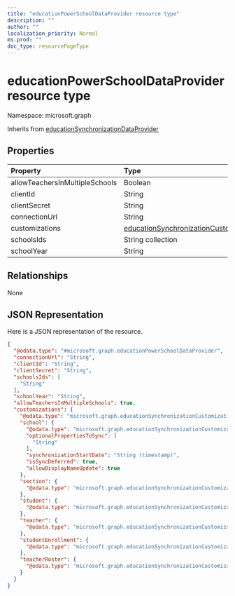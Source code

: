 ```yaml
---
title: "educationPowerSchoolDataProvider resource type"
description: ""
author: ""
localization_priority: Normal
ms.prod: ""
doc_type: resourcePageType
---
```


# educationPowerSchoolDataProvider resource type


Namespace: microsoft.graph




Inherits from [educationSynchronizationDataProvider](../resources/educationsynchronizationdataprovider.md)

## Properties
|Property|Type|Description|
|:---|:---|:---|
|allowTeachersInMultipleSchools|Boolean||
|clientId|String||
|clientSecret|String||
|connectionUrl|String||
|customizations|[educationSynchronizationCustomizations](../resources/educationsynchronizationcustomizations.md)||
|schoolsIds|String collection||
|schoolYear|String||

## Relationships
None

## JSON Representation
Here is a JSON representation of the resource.
<!-- {
  "blockType": "resource",
  "@odata.type": "microsoft.graph.educationPowerSchoolDataProvider"
}
-->
``` json
{
  "@odata.type": "#microsoft.graph.educationPowerSchoolDataProvider",
  "connectionUrl": "String",
  "clientId": "String",
  "clientSecret": "String",
  "schoolsIds": [
    "String"
  ],
  "schoolYear": "String",
  "allowTeachersInMultipleSchools": true,
  "customizations": {
    "@odata.type": "microsoft.graph.educationSynchronizationCustomizations",
    "school": {
      "@odata.type": "microsoft.graph.educationSynchronizationCustomization",
      "optionalPropertiesToSync": [
        "String"
      ],
      "synchronizationStartDate": "String (timestamp)",
      "isSyncDeferred": true,
      "allowDisplayNameUpdate": true
    },
    "section": {
      "@odata.type": "microsoft.graph.educationSynchronizationCustomization"
    },
    "student": {
      "@odata.type": "microsoft.graph.educationSynchronizationCustomization"
    },
    "teacher": {
      "@odata.type": "microsoft.graph.educationSynchronizationCustomization"
    },
    "studentEnrollment": {
      "@odata.type": "microsoft.graph.educationSynchronizationCustomization"
    },
    "teacherRoster": {
      "@odata.type": "microsoft.graph.educationSynchronizationCustomization"
    }
  }
}
```

